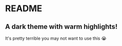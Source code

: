 # README
## A dark theme with warm highlights!

It's pretty terrible you may not want to use this 😭
